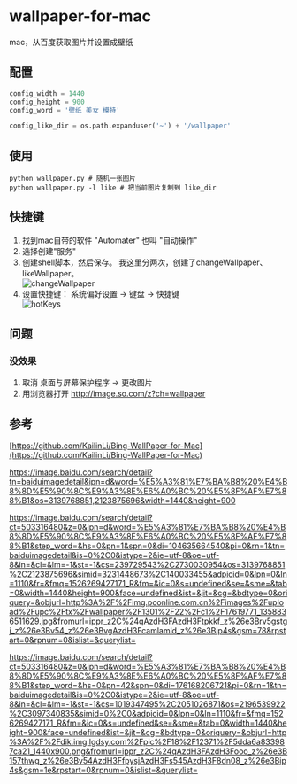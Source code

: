 # wallpaper-for-mac
mac，从百度获取图片并设置成壁纸

## 配置
```Python
config_width = 1440
config_height = 900
config_word = '壁纸 美女 模特'

config_like_dir = os.path.expanduser('~') + '/wallpaper' 
```

## 使用
```
python wallpaper.py # 随机一张图片
python wallpaper.py -l like # 把当前图片复制到 like_dir
```

## 快捷键
1. 找到mac自带的软件 "Automater" 也叫 "自动操作"  
2. 选择创建"服务"  
3. 创建shell脚本，然后保存。 我这里分两次，创建了changeWallpaper、likeWallpaper。    
![changeWallpaper](https://github.com/lepoch/wallpaper-for-mac/raw/master/img/1.png)
4. 设置快捷键： 系统偏好设置 -> 键盘 -> 快捷键   
![hotKeys](https://github.com/lepoch/wallpaper-for-mac/raw/master/img/2.png)


## 问题
### 没效果
1. 取消 桌面与屏幕保护程序 -> 更改图片
2. 用浏览器打开 http://image.so.com/z?ch=wallpaper


## 参考
[https://github.com/KailinLi/Bing-WallPaper-for-Mac](https://github.com/KailinLi/Bing-WallPaper-for-Mac)



https://image.baidu.com/search/detail?tn=baiduimagedetail&ipn=d&word=%E5%A3%81%E7%BA%B8%20%E4%B8%8D%E5%90%8C%E9%A3%8E%E6%A0%BC%20%E5%8F%AF%E7%88%B1&os=3139768851,2123875696&width=1440&height=900

https://image.baidu.com/search/detail?ct=503316480&z=0&ipn=d&word=%E5%A3%81%E7%BA%B8%20%E4%B8%8D%E5%90%8C%E9%A3%8E%E6%A0%BC%20%E5%8F%AF%E7%88%B1&step_word=&hs=0&pn=1&spn=0&di=104635664540&pi=0&rn=1&tn=baiduimagedetail&is=0%2C0&istype=2&ie=utf-8&oe=utf-8&in=&cl=&lm=-1&st=-1&cs=239729543%2C2730030954&os=3139768851%2C2123875696&simid=3231448673%2C140033455&adpicid=0&lpn=0&ln=1110&fr=&fmq=1526269427171_R&fm=&ic=0&s=undefined&se=&sme=&tab=0&width=1440&height=900&face=undefined&ist=&jit=&cg=&bdtype=0&oriquery=&objurl=http%3A%2F%2Fimg.pconline.com.cn%2Fimages%2Fupload%2Fupc%2Ftx%2Fwallpaper%2F1301%2F22%2Fc1%2F17619771_1358836511629.jpg&fromurl=ippr_z2C%24qAzdH3FAzdH3Ftpkkf_z%26e3Brv5gstgj_z%26e3Bv54_z%26e3BvgAzdH3Fcamlamld_z%26e3Bip4s&gsm=78&rpstart=0&rpnum=0&islist=&querylist=

https://image.baidu.com/search/detail?ct=503316480&z=0&ipn=d&word=%E5%A3%81%E7%BA%B8%20%E4%B8%8D%E5%90%8C%E9%A3%8E%E6%A0%BC%20%E5%8F%AF%E7%88%B1&step_word=&hs=0&pn=42&spn=0&di=176168206721&pi=0&rn=1&tn=baiduimagedetail&is=0%2C0&istype=2&ie=utf-8&oe=utf-8&in=&cl=&lm=-1&st=-1&cs=1019347495%2C2051026871&os=2196539922%2C3097340835&simid=0%2C0&adpicid=0&lpn=0&ln=1110&fr=&fmq=1526269427171_R&fm=&ic=0&s=undefined&se=&sme=&tab=0&width=1440&height=900&face=undefined&ist=&jit=&cg=&bdtype=0&oriquery=&objurl=http%3A%2F%2Fdik.img.lgdsy.com%2Fpic%2F18%2F12371%2F5dda6a833987ca21_1440x900.png&fromurl=ippr_z2C%24qAzdH3FAzdH3Fooo_z%26e3B157thwg_z%26e3Bv54AzdH3FfpysjAzdH3Fs545AzdH3F8dn08_z%26e3Bip4s&gsm=1e&rpstart=0&rpnum=0&islist=&querylist=